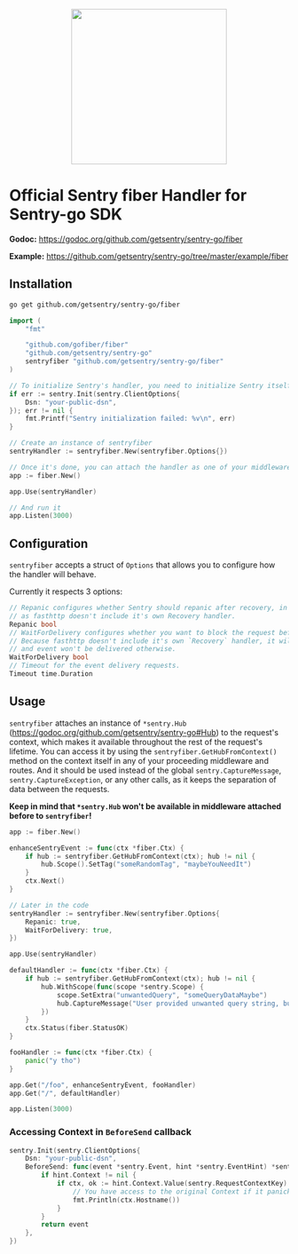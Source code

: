 <p align="center">
  <a href="https://sentry.io" target="_blank" align="center">
    <img src="https://sentry-brand.storage.googleapis.com/sentry-logo-black.png" width="280">
  </a>
  <br />
</p>

# Official Sentry fiber Handler for Sentry-go SDK

**Godoc:** https://godoc.org/github.com/getsentry/sentry-go/fiber

**Example:** https://github.com/getsentry/sentry-go/tree/master/example/fiber

## Installation

```sh
go get github.com/getsentry/sentry-go/fiber
```

```go
import (
	"fmt"

    "github.com/gofiber/fiber"
	"github.com/getsentry/sentry-go"
	sentryfiber "github.com/getsentry/sentry-go/fiber"
)

// To initialize Sentry's handler, you need to initialize Sentry itself beforehand
if err := sentry.Init(sentry.ClientOptions{
	Dsn: "your-public-dsn",
}); err != nil {
	fmt.Printf("Sentry initialization failed: %v\n", err)
}

// Create an instance of sentryfiber
sentryHandler := sentryfiber.New(sentryfiber.Options{})

// Once it's done, you can attach the handler as one of your middlewares
app := fiber.New()

app.Use(sentryHandler)

// And run it
app.Listen(3000)
```

## Configuration

`sentryfiber` accepts a struct of `Options` that allows you to configure how the handler will behave.

Currently it respects 3 options:

```go
// Repanic configures whether Sentry should repanic after recovery, in most cases it should be set to false,
// as fasthttp doesn't include it's own Recovery handler.
Repanic bool
// WaitForDelivery configures whether you want to block the request before moving forward with the response.
// Because fasthttp doesn't include it's own `Recovery` handler, it will restart the application,
// and event won't be delivered otherwise.
WaitForDelivery bool
// Timeout for the event delivery requests.
Timeout time.Duration
```

## Usage

`sentryfiber` attaches an instance of `*sentry.Hub` (https://godoc.org/github.com/getsentry/sentry-go#Hub) to the request's context, which makes it available throughout the rest of the request's lifetime.
You can access it by using the `sentryfiber.GetHubFromContext()` method on the context itself in any of your proceeding middleware and routes.
And it should be used instead of the global `sentry.CaptureMessage`, `sentry.CaptureException`, or any other calls, as it keeps the separation of data between the requests.

**Keep in mind that `*sentry.Hub` won't be available in middleware attached before to `sentryfiber`!**

```go
app := fiber.New()

enhanceSentryEvent := func(ctx *fiber.Ctx) {
    if hub := sentryfiber.GetHubFromContext(ctx); hub != nil {
        hub.Scope().SetTag("someRandomTag", "maybeYouNeedIt")
    }
    ctx.Next()
}

// Later in the code
sentryHandler := sentryfiber.New(sentryfiber.Options{
	Repanic: true,
	WaitForDelivery: true,
})

app.Use(sentryHandler)

defaultHandler := func(ctx *fiber.Ctx) {
	if hub := sentryfiber.GetHubFromContext(ctx); hub != nil {
		hub.WithScope(func(scope *sentry.Scope) {
			scope.SetExtra("unwantedQuery", "someQueryDataMaybe")
			hub.CaptureMessage("User provided unwanted query string, but we recovered just fine")
		})
	}
	ctx.Status(fiber.StatusOK)
}

fooHandler := func(ctx *fiber.Ctx) {
	panic("y tho")
}

app.Get("/foo", enhanceSentryEvent, fooHandler)
app.Get("/", defaultHandler)

app.Listen(3000)
```

### Accessing Context in `BeforeSend` callback

```go
sentry.Init(sentry.ClientOptions{
	Dsn: "your-public-dsn",
	BeforeSend: func(event *sentry.Event, hint *sentry.EventHint) *sentry.Event {
		if hint.Context != nil {
			if ctx, ok := hint.Context.Value(sentry.RequestContextKey).(*fiber.Ctx); ok {
				// You have access to the original Context if it panicked
				fmt.Println(ctx.Hostname())
			}
		}
		return event
	},
})
```

